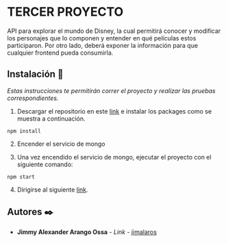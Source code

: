 # TERCER PROYECTO

API para explorar el mundo de Disney, la cual permitirá conocer y modificar los personajes que lo componen y entender en qué películas estos participaron. Por otro lado, deberá exponer la información para que cualquier frontend pueda consumirla. 

## Instalación 🔧

_Estas instrucciones te permitirán correr el proyecto y realizar las pruebas correspondientes._

1. Descargar el repositorio en este [link](https://github.com/jimalaros/alkemy-backend) e instalar los packages como se muestra a continuación.

```
npm install
```

2. Encender el servicio de mongo

3. Una vez encendido el servicio de mongo, ejecutar el proyecto con el siguiente comando:

```
npm start
```

4. Dirigirse al siguiente [link](http://localhost:5000/api).

## Autores ✒️

* **Jimmy Alexander Arango Ossa** - *Link* - [jimalaros](https://github.com/jimalaros/alkemy-backend)

